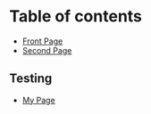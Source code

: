 # Table of contents

* [Front Page](README.md)
* [Second Page](second-page.md)

## Testing

* [My Page](testing/my-page.md)

